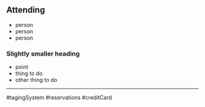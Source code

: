 
## Attending
- person
- person
- person

### Slightly smaller heading
- point 
- thing to do
- other thing to do

---
#tagingSystem #reservations #creditCard




